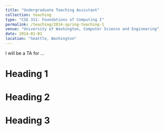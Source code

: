 ```yaml
---
title: "Undergraduate Teaching Assistant"
collection: teaching
type: "CSE 311: Foundations of Computing I"
permalink: /teaching/2014-spring-teaching-1
venue: "University of Washington, Computer Science and Engineering"
date: 2014-01-01
location: "Seattle, Washington"
---
```


I will be a TA for ...

Heading 1
======

Heading 2
======

Heading 3
======
